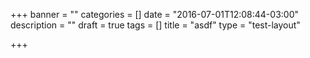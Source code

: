 +++
banner = ""
categories = []
date = "2016-07-01T12:08:44-03:00"
description = ""
draft = true
tags = []
title = "asdf"
type = "test-layout"

+++
